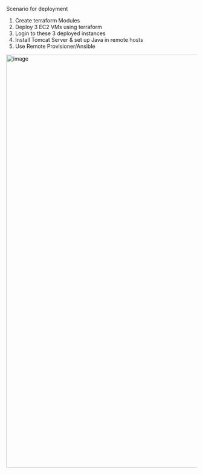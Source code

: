 Scenario for deployment
1. Create terraform Modules
2. Deploy 3 EC2 VMs using terraform
3. Login to these 3 deployed instances
4. Install Tomcat Server & set up Java in remote hosts
5. Use Remote Provisioner/Ansible
<img width="1090" alt="image" src="https://github.com/subho-bm18/educosys-devops/assets/41873066/737ce513-a59a-46df-9f06-f43e9892073e">
